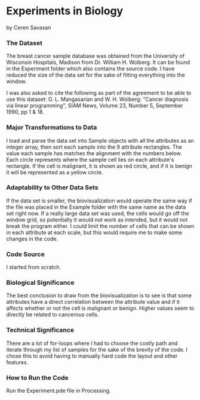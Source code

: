 # Experiments in Biology
by Ceren Savasan

### The Dataset
The breast cancer sample database was obtained from the University of Wisconsin Hospitals, Madison from Dr. William H. Wolberg. It can be found in the Experiment folder which also contains the source code.
I have reduced the size of the data set for the sake of fitting everything into the window.

I was also asked to cite the following as part of the agreement to be able to use this dataset:
O. L. Mangasarian and W. H. Wolberg: "Cancer diagnosis via linear programming", SIAM News, Volume 23, Number 5, September 1990, pp 1 & 18.

### Major Transformations to Data
I load and parse the data set into Sample objects with all the attributes as an integer array, then sort each sample into the 9 attribute rectangles. The value each sample has matches the alignment with the numbers below. Each circle represents where the sample cell lies on each attribute's rectangle. If the cell is malignant, it is shown as red circle, and if it is benign it will be represented as a yellow circle.

### Adaptability to Other Data Sets
If the data set is smaller, the biovisualization would operate the same way if the file was placed in the Example folder with the same name as the data set right now. If a really large data set was used, the cells would go off the window grid, so potentially it would not work as intended, but it would not break the program either. I could limit the number of cells that can be shown in each attribute at each scale, but this would require me to make some changes in the code.

### Code Source
I started from scratch.

### Biological Significance
The best conclusion to draw from the biovisualization is to see is that some attributes have a direct correlation between the attribute value and if it affects whether or not the cell is malignant or benign. Higher values seem to directly be related to cancerous cells.

### Technical Significance
There are a lot of for-loops where I had to choose the costly path and iterate through my list of samples for the sake of the brevity of the code. I chose this to avoid having to manually hard code the layout and other features.

### How to Run the Code
Run the Experiment.pde file in Processing.
